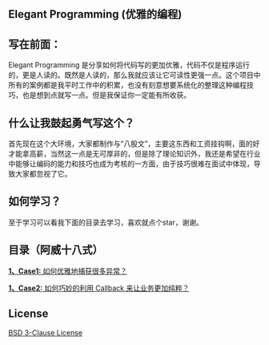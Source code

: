 ## Elegant Programming (优雅的编程)

## 写在前面：



Elegant Programming 是分享如何将代码写的更加优雅，代码不仅是程序运行的，更是人读的。既然是人读的，那么我就应该让它可读性更强一点。这个项目中所有的案例都是我平时工作中的积累，也没有刻意想要系统化的整理这种编程技巧，也是想到点就写一点。但是我保证你一定能有所收获。



## 什么让我鼓起勇气写这个？


首先现在这个大环境，大家都制作与“八股文”，主要这东西和工资挂钩啊，面的好才能拿高薪，当然这一点是无可厚非的，但是除了理论知识外，我还是希望在行业中能够让编码的能力和技巧也成为考核的一方面，由于技巧很难在面试中体现，导致大家都忽视了它。



## 如何学习？


至于学习可以看我下面的目录去学习，喜欢就点个star，谢谢。



## 目录（阿威十八式）


<a href="https://github.com/pydlove/ElegantProgramming/blob/master/src/main/java/com/pany/camp/case1/ExceptionExample.java"> **1、Case1:** 如何优雅地捕获很多异常？</a>

<a href="https://github.com/pydlove/ElegantProgramming/blob/master/src/main/java/com/pany/camp/case2/CallbackExample.java"> **1、Case2:** 如何巧妙的利用 Callback 来让业务更加纯粹？</a>



## License


<a href="https://github.com/pydlove/ElegantProgramming/blob/master/LICENSE">BSD 3-Clause License</a>
